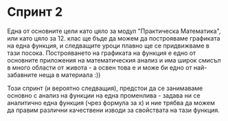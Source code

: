 # Спринт 2

Една от основните цели като цяло за модул "Практическа Математика", или като цяло за 12. клас ще бъде да можем да построяваме графиката на една функция, и следващите уроци плавно ще се придвижваме в тази посока. Построяването на графиката на функция е едно от основните приложения на математическия анализ и има широк смисъл в много области от живота - а освен това е и може би едно от най-забавните неща в материала :))

Този спринт (и вероятно следващия), предстои да се занимаваме основно с анализ на функции на една променлива - задава ни се аналитично една функция (чрез формула за x) и ние трябва да можем да правим различни качествени изводи за свойствата на тази функция.